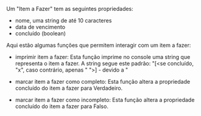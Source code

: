 Um "Item a Fazer" tem as seguintes propriedades:

- nome, uma string de até 10 caracteres
- data de vencimento
- concluído (boolean)

Aqui estão algumas funções que permitem interagir com um item a fazer:

- imprimir item a fazer:
  Esta função imprime no console uma string que representa o item a fazer.
  A string segue este padrão:
  "[<se concluído, "x", caso contrário, apenas " ">] <nome> - devido a <data de vencimento>"

- marcar item a fazer como completo:
  Esta função altera a propriedade concluído do item a fazer para Verdadeiro.

- marcar item a fazer como incompleto:
  Esta função altera a propriedade concluído do item a fazer para Falso.
```

